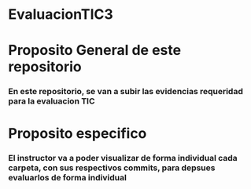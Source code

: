 # EvaluacionTIC3

# Proposito General de este repositorio

### En este repositorio, se van a subir las evidencias requeridad para la evaluacion TIC

# Proposito especifico

### El instructor va a poder visualizar de forma individual cada carpeta, con sus respectivos commits, para depsues evaluarlos de forma individual
